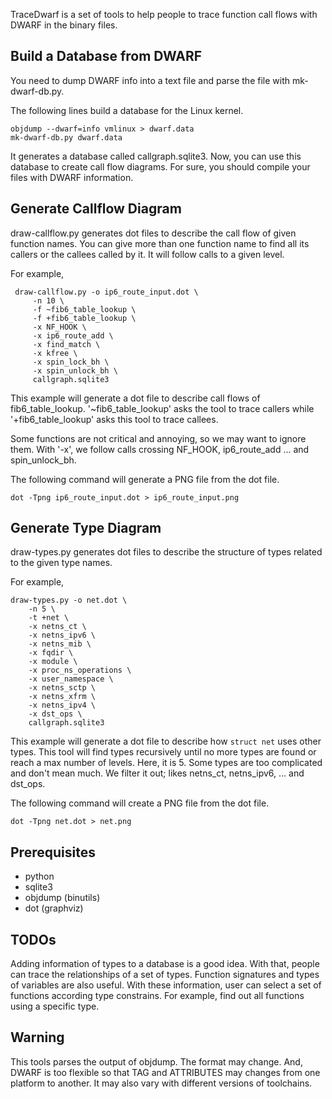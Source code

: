 TraceDwarf is a set of tools to help people to trace function call flows
with DWARF in the binary files.

## Build a Database from DWARF
You need to dump DWARF info into a text file and parse the file with
mk-dwarf-db.py.

The following lines build a database for the Linux kernel.

    objdump --dwarf=info vmlinux > dwarf.data
    mk-dwarf-db.py dwarf.data

It generates a database called callgraph.sqlite3.  Now, you can use
this database to create call flow diagrams.  For sure, you should
compile your files with DWARF information.

## Generate Callflow Diagram
draw-callflow.py generates dot files to describe the call flow of
given function names.  You can give more than one function name to
find all its callers or the callees called by it.  It will follow
calls to a given level.

For example,

     draw-callflow.py -o ip6_route_input.dot \
         -n 10 \
         -f ~fib6_table_lookup \
         -f +fib6_table_lookup \
         -x NF_HOOK \
         -x ip6_route_add \
         -x find_match \
         -x kfree \
         -x spin_lock_bh \
         -x spin_unlock_bh \
         callgraph.sqlite3

This example will generate a dot file to describe call flows of
fib6_table_lookup.  '~fib6_table_lookup' asks the tool to trace callers
while '+fib6_table_lookup' asks this tool to trace callees.

Some functions are not critical and annoying, so we may want to
ignore them.  With '-x', we follow calls crossing NF_HOOK,
ip6_route_add ... and spin_unlock_bh.

The following command will generate a PNG file from the dot file.

    dot -Tpng ip6_route_input.dot > ip6_route_input.png

## Generate Type Diagram
draw-types.py generates dot files to describe the structure of types
related to the given type names.

For example,

    draw-types.py -o net.dot \
        -n 5 \
        -t +net \
        -x netns_ct \
        -x netns_ipv6 \
        -x netns_mib \
        -x fqdir \
        -x module \
        -x proc_ns_operations \
        -x user_namespace \
        -x netns_sctp \
        -x netns_xfrm \
        -x netns_ipv4 \
        -x dst_ops \
        callgraph.sqlite3

This example will generate a dot file to describe how `struct net`
uses other types.  This tool will find types recursively until no more
types are found or reach a max number of levels.  Here, it is 5.  Some
types are too complicated and don't mean much.  We filter it out;
likes netns_ct, netns_ipv6, ... and dst_ops.

The following command will create a PNG file from the dot file.

    dot -Tpng net.dot > net.png

## Prerequisites

 - python
 - sqlite3
 - objdump (binutils)
 - dot (graphviz)

## TODOs
Adding information of types to a database is a good idea.  With that,
people can trace the relationships of a set of types.  Function
signatures and types of variables are also useful.  With these
information, user can select a set of functions according type
constrains.  For example, find out all functions using a specific
type.


## Warning

This tools parses the output of objdump.  The format may change.  And,
DWARF is too flexible so that TAG and ATTRIBUTES may changes from one
platform to another.  It may also vary with different versions of
toolchains.

